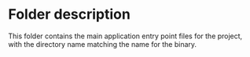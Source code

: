 # Folder description
This folder contains the main application entry point files for the project, with the directory name matching the name for the binary.